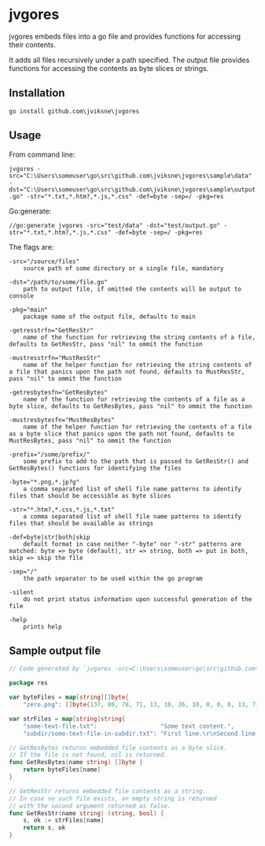 # jvgores

jvgores embeds files into a go file and provides functions for accessing their contents.

It adds all files recursively under a path specified.
The output file provides functions for accessing the contents as byte slices or strings.

## Installation

`go install github.com\jviksne\jvgores`

## Usage

From command line:

`jvgores -src="C:\Users\someuser\go\src\github.com\jviksne\jvgores\sample\data" -dst="C:\Users\someuser\go\src\github.com\jviksne\jvgores\sample\output.go" -str="*.txt,*.htm?,*.js,*.css" -def=byte -sep=/ -pkg=res`

Go:generate:

`//go:generate jvgores -src="test/data" -dst="test/output.go" -str="*.txt,*.htm?,*.js,*.css" -def=byte -sep=/ -pkg=res`

The flags are:
```
-src="/source/files"
    source path of some directory or a single file, mandatory

-dst="/path/to/some/file.go"
    path to output file, if omitted the contents will be output to console

-pkg="main"
    package name of the output file, defaults to main

-getresstrfn="GetResStr"
    name of the function for retrieving the string contents of a file, defaults to GetResStr, pass "nil" to ommit the function

-mustresstrfn="MustResStr"
    name of the helper function for retrieving the string contents of a file that panics upon the path not found, defaults to MustResStr, pass "nil" to ommit the function

-getresbytesfn="GetResBytes"
    name of the function for retrieving the contents of a file as a byte slice, defaults to GetResBytes, pass "nil" to ommit the function

-mustresbytesfn="MustResBytes"
    name of the helper function for retrieving the contents of a file as a byte slice that panics upon the path not found, defaults to MustResBytes, pass "nil" to ommit the function

-prefix="/some/prefix/"
    some prefix to add to the path that is passed to GetResStr() and GetResBytes() functions for identifying the files

-byte="*.png,*.jp?g"
    a comma separated list of shell file name patterns to identify files that should be accessible as byte slices

-str="*.htm?,*.css,*.js,*.txt"
    a comma separated list of shell file name patterns to identify files that should be available as strings

-def=byte|str|both|skip
    default format in case neither "-byte" nor "-str" patterns are matched: byte => byte (default), str => string, both => put in both, skip => skip the file

-sep="/"
    the path separator to be used within the go program

-silent
    do not print status information upon successful generation of the file

-help
	prints help
```

## Sample output file

```go
// Code generated by `jvgores -src=C:\Users\someuser\go\src\github.com\jviksne\jvgores\sample\data -dst=C:\Users\someuser\go\src\github.com\jviksne\jvgores\sample\output.go -str=*.txt,*.htm?,*.js,*.css -def=byte -sep=/ -pkg=res`; DO NOT EDIT.

package res

var byteFiles = map[string][]byte{
	"zero.png": []byte{137, 80, 78, 71, 13, 10, 26, 10, 0, 0, 0, 13, 73, 72, 68, 82, 0, 0, 0, 1, 0, 0, 0, 1, 8, 6, 0, 0, 0, 31, 21, 196, 137, 0, 0, 0, 6, 98, 75, 71, 68, 0, 255, 0, 255, 0, 255, 160, 189, 167, 147, 0, 0, 0, 9, 112, 72, 89, 115, 0, 0, 46, 35, 0, 0, 46, 35, 1, 120, 165, 63, 118, 0, 0, 0, 11, 73, 68, 65, 84, 8, 215, 99, 96, 0, 2, 0, 0, 5, 0, 1, 226, 38, 5, 155, 0, 0, 0, 0, 73, 69, 78, 68, 174, 66, 96, 130}}

var strFiles = map[string]string{
	"some-text-file.txt":                  "Some text content.",
	"subdir/some-text-file-in-subdir.txt": "First line.\r\nSecond line.\r\nVarious 'quotes' \"on\" `this` line.\r\n"}

// GetResBytes returns embedded file contents as a byte slice.
// If the file is not found, nil is returned.
func GetResBytes(name string) []byte {
	return byteFiles[name]
}

// GetResStr returns embedded file contents as a string.
// In case no such file exists, an empty string is returned
// with the second argument returned as false.
func GetResStr(name string) (string, bool) {
	s, ok := strFiles[name]
	return s, ok
}
```
